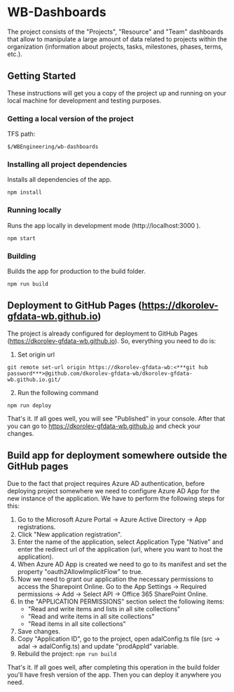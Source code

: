 
# WB-Dashboards

The project consists of the "Projects", "Resource" and "Team" dashboards that allow to manipulate a large amount of data related to projects within the organization (information about projects, tasks, milestones, phases, terms, etc.).

## Getting Started

These instructions will get you a copy of the project up and running on your local machine for development and testing purposes.

### Getting a local version of the project

TFS path:

```
$/WBEngineering/wb-dashboards
```

### Installing all project dependencies

Installs all dependencies of the app.

```
npm install
```

### Running locally

Runs the app locally in development mode (http://localhost:3000 ).

```
npm start
```

### Building

Builds the app for production to the build folder.

```
npm run build
```

## Deployment to GitHub Pages (https://dkorolev-gfdata-wb.github.io)

The project is already configured for deployment to GitHub Pages (https://dkorolev-gfdata-wb.github.io). So, everything you need to do is:

1. Set origin url

```
git remote set-url origin https://dkorolev-gfdata-wb:<***git hub password***>@github.com/dkorolev-gfdata-wb/dkorolev-gfdata-wb.github.io.git/
```

2. Run the following command

```
npm run deploy
```

That's it. If all goes well, you will see "Published" in your console. After that you can go to https://dkorolev-gfdata-wb.github.io and check your changes.

## Build app for deployment somewhere outside the GitHub pages

Due to the fact that project requires Azure AD authentication, before deploying project somewhere we need to configure Azure AD App for the new instance of the application. We have to perform the following steps for this:

1. Go to the Microsoft Azure Portal -> Azure Active Directory -> App registrations.
2. Click "New application registration".
3. Enter the name of the application, select Application Type "Native" and enter the redirect url of the application (url, where you want to host the application).
4. When Azure AD App is created we need to go to its manifest and set the property "oauth2AllowImplicitFlow" to true.
5. Now we need to grant our application the necessary permissions to access the Sharepoint Online. Go to the App Settings 
   -> Required permissions -> Add -> Select API -> Office 365 SharePoint Online. 
6. In the "APPLICATION PERMISSIONS" section select the following items: 
    - "Read and write items and lists in all site collections"
    - "Read and write items in all site collections"
    - "Read items in all site collections"
7. Save changes.
8. Copy "Application ID", go to the project, open adalConfig.ts file (src -> adal -> adalConfig.ts) and update "prodAppId" variable.
9. Rebuild the project: ```npm run build```

That's it. If all goes well, after completing this operation in the build folder you'll have fresh version of the app. Then you can deploy it anywhere you need.